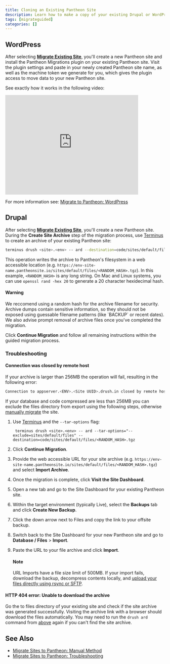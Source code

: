 ```yaml
---
title: Cloning an Existing Pantheon Site
description: Learn how to make a copy of your existing Drupal or WordPress site code, files, and database.
tags: [migrateguided]
categories: []
---
```


## WordPress
After selecting **[Migrate Existing Site](https://dashboard.pantheon.io/sites/migrate/)**, you'll create a new Pantheon site and install the Pantheon Migrations plugin on your existing Pantheon site. Visit the plugin settings and paste in your newly created Pantheon site name, as well as the machine token we generate for you, which gives the plugin access to move data to your new Pantheon site.

See exactly how it works in the following video:
<iframe width="420" height="315" src="https://www.youtube.com/embed/3_DjdIueKM4" frameborder="0" allowfullscreen></iframe>

For more information see: [Migrate to Pantheon: WordPress](/docs/migrate-wordpress)

## Drupal
After selecting **[Migrate Existing Site](https://dashboard.pantheon.io/sites/migrate/)**, you'll create a new Pantheon site. During the **Create Site Archive** step of the migration process, use [Terminus](/docs/terminus) to create an archive of your existing Pantheon site:

```bash
terminus drush <site>.<env> -- ard --destination=code/sites/default/files/<RANDOM_HASH>.tgz
```

This operation writes the archive to Pantheon's filesystem in a web accessible location (e.g. `https://env-site-name.pantheonsite.io/sites/default/files/<RANDOM_HASH>.tgz`). In this example, `<RANDOM_HASH>` is any long string. On Mac and Linux systems, you can use `openssl rand -hex 20` to generate a 20 character hexidecimal hash.

<div class="alert alert-danger" role="alert">
<h4 class="info">Warning</h4>
<p markdown="1">We reccomend using a random hash for the archive filename for security. Archive dumps contain sensitive information, so they should not be exposed using guessable filename patterns (like `BACKUP` or recent dates). We also advise prompt removal of archive files once you've completed the migration.</p>
</div>

Click **Continue Migration** and follow all remaining instructions within the guided migration process.

### Troubleshooting

#### Connection was closed by remote host

If your archive is larger than 256MB the operation will fail, resulting in the following error:

```bash
Connection to appserver.<ENV>.<Site UUID>.drush.in closed by remote host.
```

If your database and code compressed are less than 256MB you can exclude the files directory from export using the following steps, otherwise [manually migrate](/docs/migrate-manual) the site.

1. Use [Terminus](/docs/terminus) and the `--tar-options` flag:

        terminus drush <site>.<env> -- ard --tar-options="--exclude=sites/default/files" --destination=code/sites/default/files/<RANDOM_HASH>.tgz

2. Click **Continue Migration**.
3. Provide the web accessible URL for your site archive (e.g. `https://env-site-name.pantheonsite.io/sites/default/files/<RANDOM_HASH>.tgz`) and select **Import Archive**.
4. Once the migration is complete, click **Visit the Site Dashboard**.
5. Open a new tab and go to the Site Dashboard for your existing Pantheon site.
6. Within the target environment (typically Live), select the **Backups** tab and click **Create New Backup**.
7. Click the down arrow next to Files and copy the link to your offsite backup.
8. Switch back to the Site Dashboard for your new Pantheon site and go to **Database / Files** > **Import**.
<ol start="9"><li>Paste the URL to your file archive and click <b>Import</b>.
 <div class="alert alert-info">
 <h4 class="info">Note</h4>
 <p>URL Imports have a file size limit of 500MB. If your import fails, download the backup, decompress contents locally, and <a href="/docs/rsync-and-sftp">upload your files directly using rsync or SFTP</a>.</p>
 </div>
</li></ol>

#### HTTP 404 error: Unable to download the archive

Go the to files directory of your existing site and check if the site archive was generated successfully. Visiting the archive link with a browser should download the files automatically. You may need to run the `drush ard` command from [above](#drupal) again if you can't find the site archive.

## See Also
- [Migrate Sites to Pantheon: Manual Method](/docs/migrate-manual)
- [Migrate Sites to Pantheon: Troubleshooting](/docs/migrate-troubleshooting)
